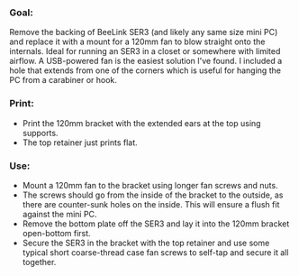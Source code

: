 ### Goal:

Remove the backing of BeeLink SER3 (and likely any same size mini PC) and replace it with a mount for a 120mm fan to blow straight onto the internals.
Ideal for running an SER3 in a closet or somewhere with limited airflow. A USB-powered fan is the easiest solution I've found.
I included a hole that extends from one of the corners which is useful for hanging the PC from a carabiner or hook.


### Print:

- Print the 120mm bracket with the extended ears at the top using supports.
- The top retainer just prints flat.


### Use:

- Mount a 120mm fan to the bracket using longer fan screws and nuts.
- The screws should go from the inside of the bracket to the outside, as there are counter-sunk holes on the inside. This will ensure a flush fit against the mini PC.
- Remove the bottom plate off the SER3 and lay it into the 120mm bracket open-bottom first.
- Secure the SER3 in the bracket with the top retainer and use some typical short coarse-thread case fan screws to self-tap and secure it all together.
